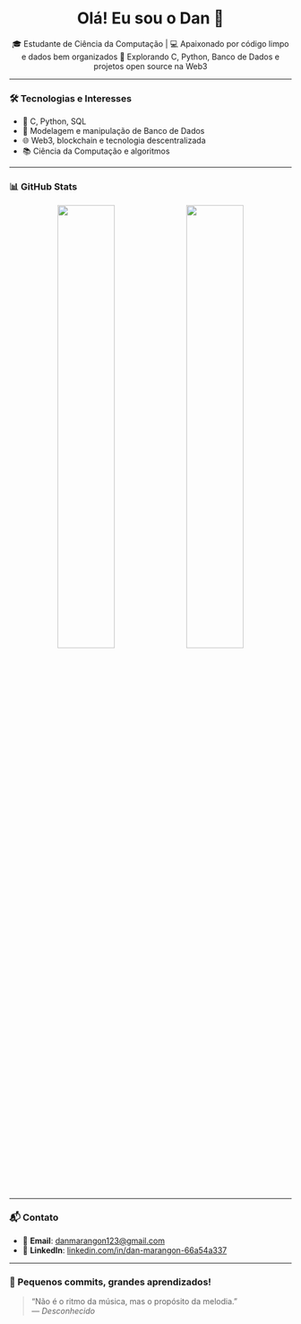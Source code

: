 <h1 align="center">Olá! Eu sou o Dan 👋</h1>

<p align="center">
🎓 Estudante de Ciência da Computação | 💻 Apaixonado por código limpo e dados bem organizados  
🚀 Explorando C, Python, Banco de Dados e projetos open source na Web3
</p>

---

### 🛠️ Tecnologias e Interesses
- 📌 C, Python, SQL
- 💾 Modelagem e manipulação de Banco de Dados
- 🌐 Web3, blockchain e tecnologia descentralizada
- 📚 Ciência da Computação e algoritmos

---

### 📊 GitHub Stats

<p align="center">
  <img src="https://github-readme-stats.vercel.app/api?username=DanMarangon&show_icons=true&theme=github_dark&hide_border=true" width="45%" />
  <img src="https://github-readme-stats.vercel.app/api/top-langs/?username=DanMarangon&layout=compact&theme=github_dark&hide_border=true" width="45%" />
</p>

---

### 📬 Contato

- 📧 **Email**: [danmarangon123@gmail.com](mailto:danmarangon123@gmail.com)  
- 💼 **LinkedIn**: [linkedin.com/in/dan-marangon-66a54a337](https://www.linkedin.com/in/dan-marangon-66a54a337)

---

### 🌱 Pequenos commits, grandes aprendizados!
> “Não é o ritmo da música, mas o propósito da melodia.”  
> — *Desconhecido*


